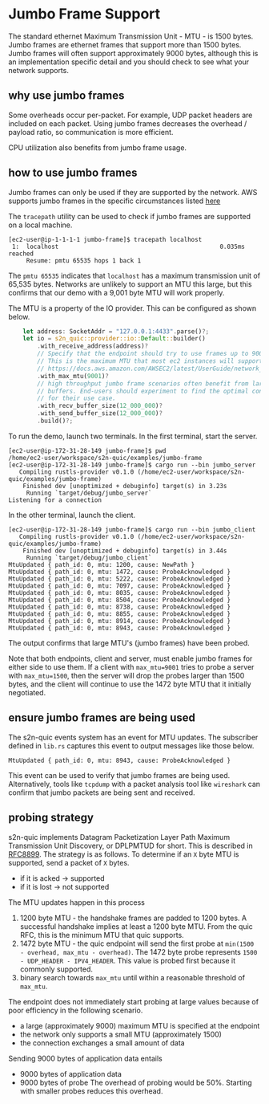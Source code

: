 # Jumbo Frame Support
The standard ethernet Maximum Transmission Unit - MTU - is 1500 bytes. Jumbo frames are ethernet frames that support more than 1500 bytes. Jumbo frames will often support approximately 9000 bytes, although this is an implementation specific detail and you should check to see what your network supports.

## why use jumbo frames
Some overheads occur per-packet. For example, UDP packet headers are included on each packet. Using jumbo frames decreases the overhead / payload ratio, so communication is more efficient.

CPU utilization also benefits from jumbo frame usage.

## how to use jumbo frames
Jumbo frames can only be used if they are supported by the network. AWS supports jumbo frames in the specific circumstances listed [here](https://docs.aws.amazon.com/AWSEC2/latest/UserGuide/network_mtu.html)

The `tracepath` utility can be used to check if jumbo frames are supported on a local machine.

```console
[ec2-user@ip-1-1-1-1 jumbo-frame]$ tracepath localhost
 1:  localhost                                             0.035ms reached
     Resume: pmtu 65535 hops 1 back 1
```
The `pmtu 65535` indicates that `localhost` has a maximum transmission unit of 65,535 bytes. Networks are unlikely to support an MTU this large, but this confirms that our demo with a 9,001 byte MTU will work properly.

The MTU is a property of the IO provider. This can be configured as shown below.
```rust
    let address: SocketAddr = "127.0.0.1:4433".parse()?;
    let io = s2n_quic::provider::io::Default::builder()
        .with_receive_address(address)?
        // Specify that the endpoint should try to use frames up to 9001 bytes.
        // This is the maximum MTU that most ec2 instances will support.
        // https://docs.aws.amazon.com/AWSEC2/latest/UserGuide/network_mtu.html
        .with_max_mtu(9001)?
        // high throughput jumbo frame scenarios often benefit from larger socket
        // buffers. End-users should experiment to find the optimal configuration
        // for their use case.
        .with_recv_buffer_size(12_000_000)?
        .with_send_buffer_size(12_000_000)?
        .build()?;
```

To run the demo, launch two terminals. In the first terminal, start the server.
```console
[ec2-user@ip-172-31-28-149 jumbo-frame]$ pwd
/home/ec2-user/workspace/s2n-quic/examples/jumbo-frame
[ec2-user@ip-172-31-28-149 jumbo-frame]$ cargo run --bin jumbo_server
   Compiling rustls-provider v0.1.0 (/home/ec2-user/workspace/s2n-quic/examples/jumbo-frame)
    Finished dev [unoptimized + debuginfo] target(s) in 3.23s
     Running `target/debug/jumbo_server`
Listening for a connection

```

In the other terminal, launch the client.
```console
[ec2-user@ip-172-31-28-149 jumbo-frame]$ cargo run --bin jumbo_client
   Compiling rustls-provider v0.1.0 (/home/ec2-user/workspace/s2n-quic/examples/jumbo-frame)
    Finished dev [unoptimized + debuginfo] target(s) in 3.44s
     Running `target/debug/jumbo_client`
MtuUpdated { path_id: 0, mtu: 1200, cause: NewPath }
MtuUpdated { path_id: 0, mtu: 1472, cause: ProbeAcknowledged }
MtuUpdated { path_id: 0, mtu: 5222, cause: ProbeAcknowledged }
MtuUpdated { path_id: 0, mtu: 7097, cause: ProbeAcknowledged }
MtuUpdated { path_id: 0, mtu: 8035, cause: ProbeAcknowledged }
MtuUpdated { path_id: 0, mtu: 8504, cause: ProbeAcknowledged }
MtuUpdated { path_id: 0, mtu: 8738, cause: ProbeAcknowledged }
MtuUpdated { path_id: 0, mtu: 8855, cause: ProbeAcknowledged }
MtuUpdated { path_id: 0, mtu: 8914, cause: ProbeAcknowledged }
MtuUpdated { path_id: 0, mtu: 8943, cause: ProbeAcknowledged }
```

The output confirms that large MTU's (jumbo frames) have been probed.

Note that both endpoints, client and server, must enable jumbo frames for either side to use them. If a client with `max_mtu=9001` tries to probe a server with `max_mtu=1500`, then the server will drop the probes larger than 1500 bytes, and the client will continue to use the 1472 byte MTU that it initially negotiated.

## ensure jumbo frames are being used
The s2n-quic events system has an event for MTU updates. The subscriber defined in `lib.rs` captures this event to output messages like those below.
```
MtuUpdated { path_id: 0, mtu: 8943, cause: ProbeAcknowledged }
```

This event can be used to verify that jumbo frames are being used. Alternatively, tools like `tcpdump` with a packet analysis tool like `wireshark` can confirm that jumbo packets are being sent and received.

## probing strategy
s2n-quic implements Datagram Packetization Layer Path Maximum Transmission Unit Discovery, or DPLPMTUD for short. This is described in [RFC8899](https://www.rfc-editor.org/info/rfc8899). The strategy is as follows. To determine if an `X` byte MTU is supported, send a packet of `X` bytes.
- if it is acked -> supported
- if it is lost  -> not supported

The MTU updates happen in this process
1. 1200 byte MTU - the handshake frames are padded to 1200 bytes. A successful handshake implies at least a 1200 byte MTU. From the quic RFC, this is the minimum MTU that quic supports.
2. 1472 byte MTU - the quic endpoint will send the first probe at `min(1500 - overhead, max_mtu - overhead)`. The 1472 byte probe represents `1500 - UDP_HEADER - IPV4_HEADER`. This value is probed first because it commonly supported.
3. binary search towards `max_mtu` until within a reasonable threshold of `max_mtu`.

The endpoint does not immediately start probing at large values because of poor efficiency in the following scenario.
- a large (approximately 9000) maximum MTU is specified at the endpoint
- the network only supports a small MTU (approximately 1500)
- the connection exchanges a small amount of data

Sending 9000 bytes of application data entails
- 9000 bytes of application data
- 9000 bytes of probe
The overhead of probing would be 50%. Starting with smaller probes reduces this overhead.


